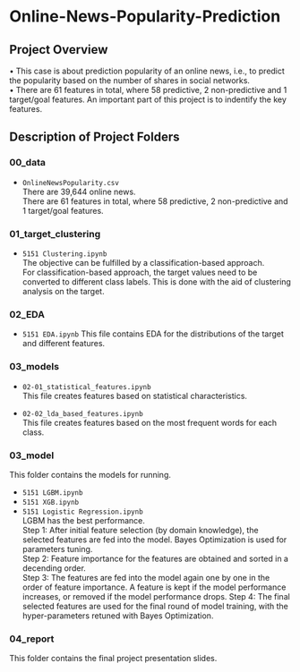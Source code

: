 # Online-News-Popularity-Prediction

## Project Overview
• This case is about prediction popularity of an online news, i.e., to predict the popularity based on the number of shares in social networks.  
• There are 61 features in total, where 58 predictive, 2 non-predictive and 1 target/goal features. An important part of this project is to indentify the key features.  

## Description of Project Folders
### 00_data
 - `OnlineNewsPopularity.csv`  
There are 39,644 online news.  
There are 61 features in total, where 58 predictive, 2 non-predictive and 1 target/goal features.  

### 01_target_clustering  
 - `5151 Clustering.ipynb`  
The objective can be fulfilled by a classification-based approach.  
For classification-based approach, the target values need to be converted to different class labels. This is done with the aid of clustering analysis on the target.  

### 02_EDA  
 - `5151 EDA.ipynb` 
This file contains EDA for the distributions of the target and different features.  

### 03_models 
 - `02-01_statistical_features.ipynb`   
This file creates features based on statistical characteristics.

 - `02-02_lda_based_features.ipynb`  
This file creates features based on the most frequent words for each class.

### 03_model  
This folder contains the models for running.
 - `5151 LGBM.ipynb`  
 - `5151 XGB.ipynb`  
 - `5151 Logistic Regression.ipynb`  
LGBM has the best performance.  
Step 1: After initial feature selection (by domain knowledge), the selected features are fed into the model. Bayes Optimization is used for parameters tuning.    
Step 2: Feature importance for the features are obtained and sorted in a decending order.  
Step 3: The features are fed into the model again one by one in the order of feature importance. A feature is kept if the model performance increases, or removed if the model performance drops.
Step 4: The final selected features are used for the final round of model training, with the hyper-parameters retuned with Bayes Optimization.  

### 04_report
This folder contains the final project presentation slides. 
